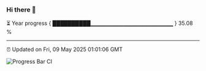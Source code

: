 ### Hi there 👋

⏳ Year progress { ██████████▁▁▁▁▁▁▁▁▁▁▁▁▁▁▁▁▁▁▁▁ } 35.08 %

---

⏰ Updated on Fri, 09 May 2025 01:01:06 GMT

![Progress Bar CI](https://github.com/code-lakshay/GitHub-Actions-Demo/workflows/Progress%20Bar%20CI/badge.svg)
